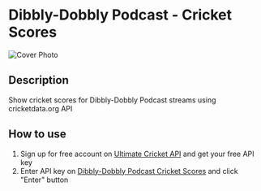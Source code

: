 # Dibbly-Dobbly Podcast - Cricket Scores

![Cover Photo](https://github.com/Chris-Karagiannis/cricket-scores/assets/130717256/f52b685b-9ba1-4b9d-bf83-b360d7e240e6)

## Description
Show cricket scores for Dibbly-Dobbly Podcast streams using cricketdata.org API

## How to use
1. Sign up for free account on [Ultimate Cricket API](cricketdata.org) and get your free API key
2. Enter API key on [Dibbly-Dobbly Podcast Cricket Scores](https://chris-karagiannis.github.io/cricket-scores/) and click "Enter" button
